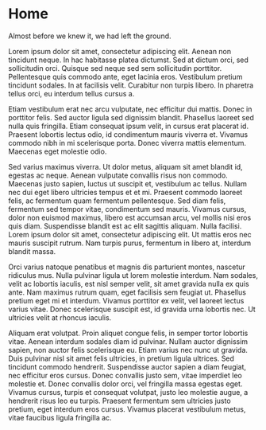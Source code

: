 # Home

Almost before we knew it, we had left the ground.

Lorem ipsum dolor sit amet, consectetur adipiscing elit. Aenean non tincidunt neque. In hac habitasse platea dictumst. Sed at dictum orci, sed sollicitudin orci. Quisque sed neque sed sem sollicitudin porttitor. Pellentesque quis commodo ante, eget lacinia eros. Vestibulum pretium tincidunt sodales. In at facilisis velit. Curabitur non turpis libero. In pharetra tellus orci, eu interdum tellus cursus a.

Etiam vestibulum erat nec arcu vulputate, nec efficitur dui mattis. Donec in porttitor felis. Sed auctor ligula sed dignissim blandit. Phasellus laoreet sed nulla quis fringilla. Etiam consequat ipsum velit, in cursus erat placerat id. Praesent lobortis lectus odio, id condimentum mauris viverra et. Vivamus commodo nibh in mi scelerisque porta. Donec viverra mattis elementum. Maecenas eget molestie odio.

Sed varius maximus viverra. Ut dolor metus, aliquam sit amet blandit id, egestas ac neque. Aenean vulputate convallis risus non commodo. Maecenas justo sapien, luctus ut suscipit et, vestibulum ac tellus. Nullam nec dui eget libero ultricies tempus et et mi. Praesent commodo laoreet felis, ac fermentum quam fermentum pellentesque. Sed diam felis, fermentum sed tempor vitae, condimentum sed mauris. Vivamus cursus, dolor non euismod maximus, libero est accumsan arcu, vel mollis nisi eros quis diam. Suspendisse blandit est ac elit sagittis aliquam. Nulla facilisi. Lorem ipsum dolor sit amet, consectetur adipiscing elit. Ut mattis eros nec mauris suscipit rutrum. Nam turpis purus, fermentum in libero at, interdum blandit massa.

Orci varius natoque penatibus et magnis dis parturient montes, nascetur ridiculus mus. Nulla pulvinar ligula ut lorem molestie interdum. Nam sodales, velit ac lobortis iaculis, est nisl semper velit, sit amet gravida nulla ex quis ante. Nam maximus rutrum quam, eget facilisis sem feugiat ut. Phasellus pretium eget mi et interdum. Vivamus porttitor ex velit, vel laoreet lectus varius vitae. Donec scelerisque suscipit est, id gravida urna lobortis nec. Ut ultricies velit at rhoncus iaculis.

Aliquam erat volutpat. Proin aliquet congue felis, in semper tortor lobortis vitae. Aenean interdum sodales diam id pulvinar. Nullam auctor dignissim sapien, non auctor felis scelerisque eu. Etiam varius nec nunc ut gravida. Duis pulvinar nisl sit amet felis ultricies, in pretium ligula ultrices. Sed tincidunt commodo hendrerit. Suspendisse auctor sapien a diam feugiat, nec efficitur eros cursus. Donec convallis justo sem, vitae imperdiet leo molestie et. Donec convallis dolor orci, vel fringilla massa egestas eget. Vivamus cursus, turpis et consequat volutpat, justo leo molestie augue, a hendrerit risus leo eu turpis. Praesent fermentum sem ultricies justo pretium, eget interdum eros cursus. Vivamus placerat vestibulum metus, vitae faucibus ligula fringilla ac.
